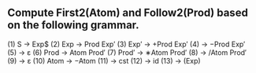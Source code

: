 ## Compute First2(Atom) and Follow2(Prod) based on the following grammar.
(1) S     → Exp$
(2) Exp   → Prod Exp′
(3) Exp′  → +Prod Exp′
(4)       → −Prod Exp′
(5)       → ε
(6) Prod  → Atom Prod′
(7) Prod′ → ∗Atom Prod′
(8)       → /Atom Prod′
(9)       → ε
(10) Atom → −Atom
(11)      → cst
(12)      → id
(13)      → (Exp)